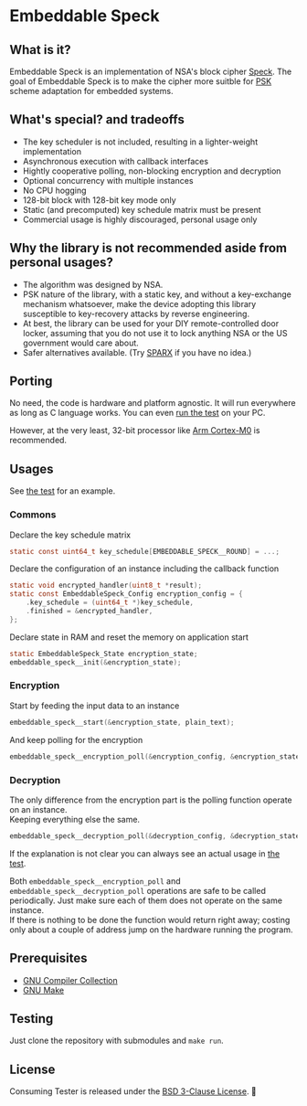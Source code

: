 # Embeddable Speck

## What is it?

Embeddable Speck is an implementation of NSA's block cipher [Speck](https://nsacyber.github.io/simon-speck/).
The goal of Embeddable Speck is to make the cipher more suitble for [PSK](https://en.wikipedia.org/wiki/Pre-shared_key) scheme adaptation for embedded systems. 

## What's special? and tradeoffs

* The key scheduler is not included, resulting in a lighter-weight implementation
* Asynchronous execution with callback interfaces
* Hightly cooperative polling, non-blocking encryption and decryption
* Optional concurrency with multiple instances
* No CPU hogging
* 128-bit block with 128-bit key mode only
* Static (and precomputed) key schedule matrix must be present
* Commercial usage is highly discouraged, personal usage only

## Why the library is not recommended aside from personal usages?

* The algorithm was designed by NSA.
* PSK nature of the library, with a static key, and without a key-exchange mechanism whatsoever, make the device adopting this library susceptible to key-recovery attacks by reverse engineering.
* At best, the library can be used for your DIY remote-controlled door locker, assuming that you do not use it to lock anything NSA or the US government would care about.
* Safer alternatives available. (Try [SPARX](https://www.cryptolux.org/index.php/SPARX) if you have no idea.)

## Porting
No need, the code is hardware and platform agnostic. It will run everywhere as long as C language works. You can even [run the test](#Testing) on your PC.

However, at the very least, 32-bit processor like [Arm Cortex-M0](https://www.arm.com/products/silicon-ip-cpu/cortex-m/cortex-m0) is recommended.

## Usages

See [the test](./test/main.c) for an example.

### Commons

Declare the key schedule matrix
~~~ C
static const uint64_t key_schedule[EMBEDDABLE_SPECK__ROUND] = ...;
~~~

Declare the configuration of an instance including the callback function
~~~ C
static void encrypted_handler(uint8_t *result);
static const EmbeddableSpeck_Config encryption_config = {
    .key_schedule = (uint64_t *)key_schedule,
    .finished = &encrypted_handler,
};
~~~

Declare state in RAM and reset the memory on application start
~~~ C
static EmbeddableSpeck_State encryption_state;
embeddable_speck__init(&encryption_state);
~~~

### Encryption

Start by feeding the input data to an instance
~~~ C
embeddable_speck__start(&encryption_state, plain_text);
~~~

And keep polling for the encryption
~~~ C
embeddable_speck__encryption_poll(&encryption_config, &encryption_state);
~~~

### Decryption

The only difference from the encryption part is the polling function operate on an instance.  
Keeping everything else the same.
~~~ C
embeddable_speck__decryption_poll(&decryption_config, &decryption_state);
~~~

If the explanation is not clear you can always see an actual usage in [the test](./test/main.c).

Both `embeddable_speck__encryption_poll` and `embeddable_speck__decryption_poll` operations are safe to be called periodically.
Just make sure each of them does not operate on the same instance.  
If there is nothing to be done the function would return right away; costing only about a couple of address jump on the hardware running the program.

## Prerequisites

* [GNU Compiler Collection](https://gcc.gnu.org/)
* [GNU Make](https://www.gnu.org/software/make/)

## Testing

Just clone the repository with submodules and `make run`.

## License

Consuming Tester is released under the [BSD 3-Clause License](LICENSE.md). :tada:
